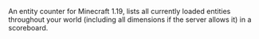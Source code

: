 An entity counter for Minecraft 1.19, lists all currently loaded entities throughout your world (including all dimensions if the server allows it) in a scoreboard.